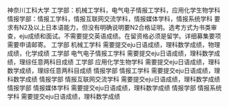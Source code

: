神奈川工科大学
工学部：机械工学科，电气电子情报工学科，应用化学生物学科
情报学部：情报工学科，情报互联网交流学科，情报媒体学科，情报系统学科
要求有N2及以上日本语能力，但没有明确说明要N2合格证明。选考方式为书类审查，eju成绩和面试。不需要提交英语成绩。在留资格必须是留学。详细募集要项需要申请邮寄。
工学部 机械工学科
需要提交eju日语成绩，理科数学成绩，物理成绩，化学成绩
工学部 电气电子情报工学科
需要提交eju日语成绩，理科数学成绩，理综任意两科目成绩
工学部 应用化学生物学科
需要提交eju日语成绩，理科数学成绩，理综任意两科目成绩
情报学部 情报工学科
需要提交eju日语成绩，理科数学成绩
情报学部 情报互联网交流学科
需要提交eju日语成绩，理科数学成绩
情报学部 情报媒体学科
需要提交eju日语成绩，理科数学成绩
情报学部 情报系统学科
需要提交eju日语成绩，理科数学成绩